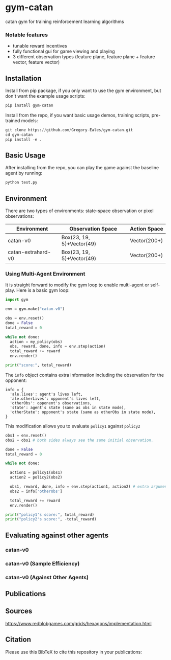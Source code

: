# gym-catan
catan gym for training reinforcement learning algorithms


### Notable features

- tunable reward incentives
- fully functional gui for game viewing and playing
- 3 different observation types (feature plane, feature plane + feature vector, feature vector)

## Installation

Install from pip package, if you only want to use the gym environment, but don't want the example usage scripts:

```python
pip install gym-catan
```

Install from the repo, if you want basic usage demos, training scripts, pre-trained models:

```python
git clone https://github.com/Gregory-Eales/gym-catan.git
cd gym-catan
pip install -e .
```

## Basic Usage

After installing from the repo, you can play the game against the baseline agent by running:

```python
python test.py
```


## Environment

There are two types of environments: state-space observation or pixel observations:

|Environment|Observation Space|Action Space
|---|---|---|
|catan-v0|Box(23, 19, 5)+Vector(49)|Vector(200+)
|catan-extrahard-v0|Box(23, 19, 5)+Vector(49)|Vector(200+)


### Using Multi-Agent Environment

It is straight forward to modify the gym loop to enable multi-agent or self-play. Here is a basic gym loop:

```python
import gym

env = gym.make("catan-v0")

obs = env.reset()
done = False
total_reward = 0

while not done:
  action = my_policy(obs)
  obs, reward, done, info = env.step(action)
  total_reward += reward
  env.render()

print("score:", total_reward)
```

The `info` object contains extra information including the observation for the opponent:

```
info = {
  'ale.lives': agent's lives left,
  'ale.otherLives': opponent's lives left,
  'otherObs': opponent's observations,
  'state': agent's state (same as obs in state mode),
  'otherState': opponent's state (same as otherObs in state mode),
}
```

This modification allows you to evaluate `policy1` against `policy2`

```python
obs1 = env.reset()
obs2 = obs1 # both sides always see the same initial observation.

done = False
total_reward = 0

while not done:

  action1 = policy1(obs1)
  action2 = policy2(obs2)

  obs1, reward, done, info = env.step(action1, action2) # extra argument
  obs2 = info['otherObs']

  total_reward += reward
  env.render()

print("policy1's score:", total_reward)
print("policy2's score:", -total_reward)
```



## Evaluating against other agents


### catan-v0


### catan-v0 (Sample Efficiency)


### catan-v0 (Against Other Agents)


## Publications

## Sources

https://www.redblobgames.com/grids/hexagons/implementation.html



## Citation

<!--<p align="left">
  <img width="100%" src="https://media.giphy.com/media/WsMaF3xeATeiCv7dBq/giphy.gif"></img></img>
</p>-->

Please use this BibTeX to cite this repository in your publications:

```

```

